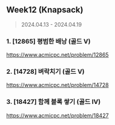 ## Week12 (Knapsack)

> 2024.04.13 - 2024.04.19

### 1. [12865] 평범한 배낭 (골드 V)

https://www.acmicpc.net/problem/12865

### 2. [14728] 벼락치기 (골드 V)

https://www.acmicpc.net/problem/14728

### 3. [18427] 함께 블록 쌓기 (골드 IV)

https://www.acmicpc.net/problem/18427